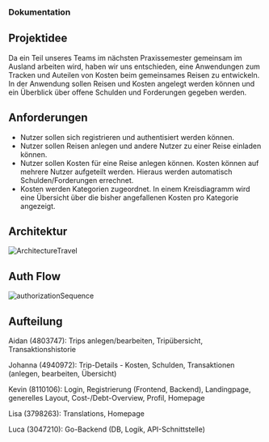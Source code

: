 ### Dokumentation

## Projektidee
Da ein Teil unseres Teams im nächsten Praxissemester gemeinsam im Ausland arbeiten wird, haben wir uns entschieden, eine 
Anwendungen zum Tracken und Auteilen von Kosten beim gemeinsames Reisen zu entwickeln. In der Anwendung sollen Reisen und 
Kosten angelegt werden können und ein Überblick über offene Schulden und Forderungen gegeben werden.
## Anforderungen
* Nutzer sollen sich registrieren und authentisiert werden können.
* Nutzer sollen Reisen anlegen und andere Nutzer zu einer Reise einladen können.
* Nutzer sollen Kosten für eine Reise anlegen können. Kosten können auf mehrere Nutzer aufgeteilt werden. 
Hieraus werden automatisch Schulden/Forderungen errechnet.
* Kosten werden Kategorien zugeordnet. In einem Kreisdiagramm wird eine Übersicht über die bisher angefallenen Kosten pro Kategorie angezeigt.

## Architektur

![ArchitectureTravel](https://github.com/Travel-Utilities-WWI21SEB/expense-management-docs/assets/74607524/91993824-d6a0-4422-b3f4-85d9a57f61c9)

## Auth Flow

![authorizationSequence](https://github.com/Travel-Utilities-WWI21SEB/expense-management-docs/assets/74607524/65278270-343e-4281-93bf-cddcaee678a4)

## Aufteilung
Aidan (4803747): Trips anlegen/bearbeiten, Tripübersicht, Transaktionshistorie

Johanna (4940972): Trip-Details - Kosten, Schulden, Transaktionen (anlegen, bearbeiten, Übersicht)

Kevin (8110106): Login, Registrierung (Frontend, Backend), Landingpage, generelles Layout, Cost-/Debt-Overview, Profil, Homepage

Lisa (3798263): Translations, Homepage

Luca (3047210): Go-Backend (DB, Logik, API-Schnittstelle)
